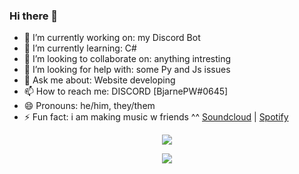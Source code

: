 ### Hi there 👋
- 🔭 I’m currently working on: my Discord Bot
- 🌱 I’m currently learning: C# 
- 👯 I’m looking to collaborate on: anything intresting
- 🤔 I’m looking for help with: some Py and Js issues
- 💬 Ask me about: Website developing
- 📫 How to reach me: DISCORD [BjarnePW#0645]
- 😄 Pronouns: he/him, they/them
- ⚡ Fun fact: i am making music w friends ^^ [Soundcloud](https://soundcloud.com/catgroup) | [Spotify](https://open.spotify.com/track/2EgCbbr0osDcjGpuD24HOX)

<p align="center" background="#30243c">
    <img src="https://github-readme-stats.vercel.app/api?username=BjarnePW&show_icons=true&theme=synthwave"/>
</p>

<p align="center">
    <img src="https://github-readme-stats.vercel.app/api/top-langs/?username=BjarnePW&theme=synthwave&langs_count=10&layout=compact"/>
</p>
